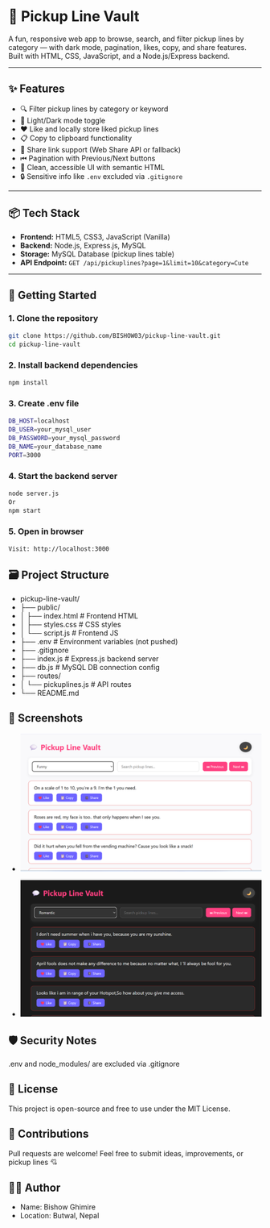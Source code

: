 # 💬 Pickup Line Vault

A fun, responsive web app to browse, search, and filter pickup lines by category — with dark mode, pagination, likes, copy, and share features. Built with HTML, CSS, JavaScript, and a Node.js/Express backend.

---

## ✨ Features

- 🔍 Filter pickup lines by category or keyword
- 🌙 Light/Dark mode toggle
- ❤️ Like and locally store liked pickup lines
- 📋 Copy to clipboard functionality
- 📱 Share link support (Web Share API or fallback)
- ⏮ Pagination with Previous/Next buttons
- 🧠 Clean, accessible UI with semantic HTML
- 🔒 Sensitive info like `.env` excluded via `.gitignore`

---

## 📦 Tech Stack

- **Frontend:** HTML5, CSS3, JavaScript (Vanilla)
- **Backend:** Node.js, Express.js, MySQL
- **Storage:** MySQL Database (pickup lines table)
- **API Endpoint:** `GET /api/pickuplines?page=1&limit=10&category=Cute`

---

## 🚀 Getting Started

### 1. Clone the repository

```bash
git clone https://github.com/BISHOW03/pickup-line-vault.git
cd pickup-line-vault
```

### 2. Install backend dependencies
```bash
npm install
```
### 3. Create .env file
```bash
DB_HOST=localhost
DB_USER=your_mysql_user
DB_PASSWORD=your_mysql_password
DB_NAME=your_database_name
PORT=3000
```

### 4. Start the backend server
```bash 
node server.js
Or
npm start
```
### 5. Open in browser
```bash
Visit: http://localhost:3000
```

## 🗃 Project Structure

- pickup-line-vault/
- ├── public/
- │   ├── index.html       # Frontend HTML
- │   ├── styles.css       # CSS styles
- │   └── script.js        # Frontend JS
- ├── .env                 # Environment variables (not pushed)
- ├── .gitignore
- ├── index.js             # Express.js backend server
- ├── db.js                # MySQL DB connection config
- ├── routes/
- │   └── pickuplines.js   # API routes
- └── README.md
## 📸 Screenshots
- ![light-mode](light.png)

- ![Dark-mode](dark.png)

## 🛡 Security Notes
.env and node_modules/ are excluded via .gitignore

## 📄 License
This project is open-source and free to use under the MIT License.

## 🤝 Contributions
Pull requests are welcome! Feel free to submit ideas, improvements, or pickup lines 💘

## 🙋‍♂️ Author
- Name: Bishow Ghimire
- Location: Butwal, Nepal
